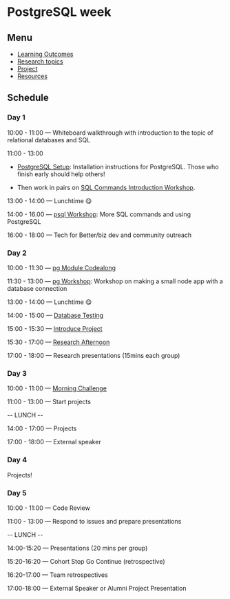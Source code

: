 # PostgreSQL week

## Menu

- [Learning Outcomes](./learning-outcomes.md)
- [Research topics](./research-afternoon.md)
- [Project](./project.md)
- [Resources](./resources.md)

## Schedule

### Day 1

10:00 - 11:00 — Whiteboard walkthrough with introduction to the topic of relational databases and SQL

11:00 - 13:00

- [PostgreSQL Setup](https://github.com/macintoshhelper/learn-sql/blob/master/postgresql/setup.md): Installation instructions for PostgreSQL. Those who finish early should help others!

- Then work in pairs on [SQL Commands Introduction Workshop](https://github.com/foundersandcoders/sql-commands-intro/).

13:00 - 14:00 — Lunchtime 😋

14:00 - 16.00 — [psql Workshop](https://github.com/foundersandcoders/postgres-workshop): More SQL commands and using PostgreSQL

16:00 - 18:00 — Tech for Better/biz dev and community outreach

### Day 2

10:00 - 11:30 — [pg Module Codealong](https://github.com/foundersandcoders/pg-walkthrough)

11:30 - 13:00 — [pg Workshop](https://github.com/foundersandcoders/pg-workshop): Workshop on making a small node app with a database connection

13:00 - 14:00 — Lunchtime 😋

14:00 - 15:00 — [Database Testing](https://github.com/foundersandcoders/ws-database-testing/)

15:00 - 15:30 — [Introduce Project](./project.md)

15:30 - 17:00 — [Research Afternoon](./research-afternoon.md)

17:00 - 18:00 — Research presentations (15mins each group)

### Day 3

10:00 - 11:00 — [Morning Challenge](https://github.com/foundersandcoders/db-morning-challenge)

11:00 - 13:00 — Start projects

-- LUNCH --

14:00 - 17:00 — Projects

17:00 - 18:00 — External speaker

### Day 4

Projects!

### Day 5

10:00 - 11:00 — Code Review

11:00 - 13:00 — Respond to issues and prepare presentations

-- LUNCH --

14:00-15:20 — Presentations (20 mins per group)

15:20-16:20 — Cohort Stop Go Continue (retrospective)

16:20-17:00 — Team retrospectives

17:00-18:00 — External Speaker or Alumni Project Presentation
